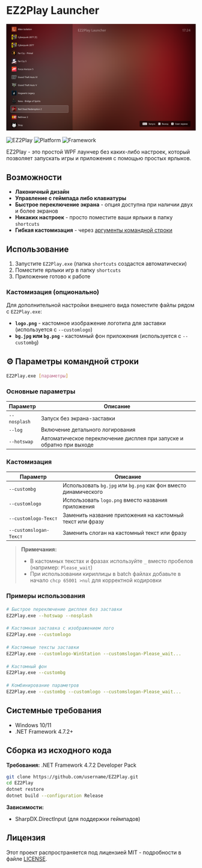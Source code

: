 # EZ2Play Launcher

![EZ2Play Screenshot](attach.png)

![EZ2Play](https://img.shields.io/badge/Version-1.1.1.0-blue) ![Platform](https://img.shields.io/badge/Platform-Windows-lightgrey) ![Framework](https://img.shields.io/badge/Framework-WPF-purple)

EZ2Play - это простой WPF лаунчер без каких-либо настроек, который позволяет запускать игры и приложения с помощью простых ярлыков.

## Возможности

- **Лаконичный дизайн**
- **Управление с геймпада либо клавиатуры**
- **Быстрое переключение экрана** - опция доступна при наличии двух и более экранов
- **Никаких настроек** - просто поместите ваши ярлыки в папку `shortcuts`
- **Гибкая кастомизация** - через [аргументы командной строки](#️-параметры-командной-строки)

## Использование

1. Запустите `EZ2Play.exe` (папка `shortcuts` создастся автоматически)
2. Поместите ярлыки игр в папку `shortcuts`
3. Приложение готово к работе

### Кастомизация (опционально)

Для дополнительной настройки внешнего вида поместите файлы рядом с `EZ2Play.exe`:

- **`logo.png`** - кастомное изображение логотипа для заставки (используется с `--customlogo`)
- **`bg.jpg` или `bg.png`** - кастомный фон приложения (используется с `--custombg`)

## ⚙️ Параметры командной строки

```bash
EZ2Play.exe [параметры]
```

### Основные параметры

| Параметр | Описание |
|----------|----------|
| `--nosplash` | Запуск без экрана-заставки |
| `--log` | Включение детального логирования |
| `--hotswap` | Автоматическое переключение дисплея при запуске и обратно при выходе |

### Кастомизация

| Параметр | Описание |
|----------|----------|
| `--custombg` | Использовать `bg.jpg` или `bg.png` как фон вместо динамического |
| `--customlogo` | Использовать `logo.png` вместо названия приложения |
| `--customlogo-Текст` | Заменить название приложения на кастомный текст или фразу |
| `--customslogan-Текст` | Заменить слоган на кастомный текст или фразу |

> **Примечания:**
> - В кастомных текстах и фразах используйте `_` вместо пробелов (например: `Please_wait`)
> - При использовании кириллицы в batch файлах добавьте в начало `chcp 65001 >nul` для корректной кодировки

### Примеры использования

```bash
# Быстрое переключение дисплея без заставки
EZ2Play.exe --hotswap --nosplash

# Кастомная заставка с изображением лого
EZ2Play.exe --customlogo

# Кастомные тексты заставки
EZ2Play.exe --customlogo-WinStation --customslogan-Please_wait...

# Кастомный фон
EZ2Play.exe --custombg

# Комбинирование параметров
EZ2Play.exe --custombg --customlogo --customslogan-Please_wait...
```

## Системные требования

- Windows 10/11
- .NET Framework 4.7.2+

## Сборка из исходного кода

**Требования:**
.NET Framework 4.7.2 Developer Pack

```bash
git clone https://github.com/username/EZ2Play.git
cd EZ2Play
dotnet restore
dotnet build --configuration Release
```

**Зависимости:**
- SharpDX.DirectInput (для поддержки геймпадов)

## Лицензия

Этот проект распространяется под лицензией MIT - подробности в файле [LICENSE](LICENSE).
